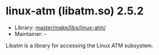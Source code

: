 # linux-atm (libatm.so) 2.5.2
 - Library: [master/make/libs/linux-atm/](https://github.com/Freetz-NG/freetz-ng/tree/master/make/libs/linux-atm/)
 - Maintainer: -

Libatm is a library for accessing the Linux ATM subsystem.
